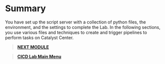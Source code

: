 # Summary

You have set up the script server with a collection of python files, the environment, and the settings to complete the Lab. In the following sections, you use various files and techniques to create and trigger pipelines to perform tasks on Catalyst Center.

> [**NEXT MODULE**](../cicd-1-hierarchy/01-intro.md)

> [**CICD Lab Main Menu**](../README.md)